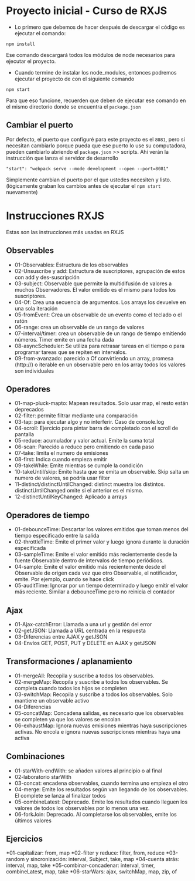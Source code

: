 # Proyecto inicial - Curso de RXJS

* Lo primero que debemos de hacer después de descargar el código es ejecutar el comando:

```
npm install
```
Ese comando descargará todos los módulos de node necesarios para ejecutar el proyecto.


* Cuando termine de instalar los node_modules, entonces podremos ejecutar el proyecto de con el siguiente comando

```
npm start
```
Para que eso funcione, recuerden que deben de ejecutar ese comando en el mismo directorio donde se encuentra el ```package.json```

## Cambiar el puerto
Por defecto, el puerto que configuré para este proyecto es el ```8081```, pero si necesitan cambiarlo porque pueda que ese puerto lo use su computadora, pueden cambiarlo abriendo el ```package.json``` >> scripts. Ahí verán la instrucción que lanza el servidor de desarrollo

```
"start": "webpack serve --mode development --open --port=8081"
```

Simplemente cambian el puerto por el que ustedes necesiten y listo. (lógicamente graban los cambios antes de ejecutar el ```npm start``` nuevamente)

# Instrucciones RXJS
Estas son las instrucciones más usadas en RXJS

## Observables
* 01-Observables: Estructura de los observables
* 02-Unsuscribe y add: Estructura de suscriptores, agrupación de estos con add y des-suscripción
* 03-subject: Observable que permite la multidifusión de valores a muchos Observadores. El valor emitido es el mismo para todos los suscriptores. 
* 04-Of: Crea una secuencia de argumentos. Los arrays los devuelve en una sola iteración  
* 05-fromEvent: Crea un observable de un evento como el teclado o el ratón 
* 06-range: crea un observable de un rango de valores
* 07-interval/timer: crea un observable de un rango de tiempo emitiendo números. Timer emite en una fecha dada 
* 08-asyncScheduler:  Se utiliza para retrasar tareas en el tiempo o para programar tareas que se repiten en intervalos.
* 09-from-avanzado: parecido a Of convirtiendo un array, promesa (http://) o iterable en un observable pero en los array todos los valores son individuales 

## Operadores
* 01-map-pluck-mapto: Mapean resultados. Solo usar map, el resto están deprecados 
* 02-filter: permite filtrar mediante una comparación 
* 03-tap: para ejecutar algo y no interferir. Caso de console.log
* 04-scroll: Ejercicio para pintar barra de completado con el scroll de pantalla 
* 05-reduce: acumulador y valor actual. Emite la suma total 
* 06-scan: Parecido a reduce pero emitiendo en cada paso 
* 07-take: limita el numero de emisiones 
* 08-first: Indica cuando empieza emitir 
* 09-takeWhile: Emite mientras se cumple la condición 
* 10-takeUntil/skip: Emite hasta que se emita un observable. Skip salta un numero de valores, se podría usar filter 
* 11-distinct/distinctUntilChanged: distinct muestra los distintos. distinctUntilChanged omite si el anterior es el mismo. 
* 12-distinctUntilKeyChanged: Aplicado a arrays 

## Operadores de tiempo
* 01-debounceTime: Descartar los valores emitidos que toman menos del tiempo especificado entre la salida
* 02-throttleTime: Emite el primer valor y luego ignora durante la duración especificada
* 03-sampleTime: Emite el valor emitido más recientemente desde la fuente Observable dentro de intervalos de tiempo periódicos.
* 04-sample: Emite el valor emitido más recientemente desde el Observable de origen cada vez que otro Observable, el notificador, emite. Por ejemplo, cuando se hace click
* 05-auditTime: Ignorar por un tiempo determinado y luego emitir el valor más reciente. Similar a debounceTime pero no reinicia el contador 

## Ajax
* 01-Ajax-catchError: Llamada a una url y gestión del error
* 02-getJSON: Llamada a URL centrada en la respuesta
* 03-Diferencias entre AJAX y getJSON
* 04-Envíos GET, POST, PUT y DELETE en AJAX y getJSON

## Transformaciones / aplanamiento 
* 01-mergeAll: Recopila y suscribe a todos los observables. 
* 02-mergeMap: Recopila y suscribe a todos los observables. Se completa cuando todos los hijos se completen
* 03-switchMap: Recopila y suscribe a todos los observables. Solo mantiene un observable activo 
* 04-Diferencias 
* 05-concatMap: Concadena salidas, es necesario que los observables se completen ya que los valores se encolan 
* 06-exhaustMap: Ignora nuevas emisiones mientras haya suscripciones activas. No encola e ignora nuevas suscripciones mientras haya una activa 

## Combinaciones
* 01-starWith-endWith: se añaden valores al principio o al final
* 02-laboratorio starWith
* 03-concat: encadena observables, cuando termina uno empieza el otro 
* 04-merge: Emite los resultados según van llegando de los observables. El complete se lanza al finalizar todos 
* 05-combineLatest: Deprecado. Emite los resultados cuando lleguen los valores de todos los observables por lo menos una vez.
* 06-forkJoin: Deprecado. Al completarse los observables, emite los últimos valores 

## Ejercicios
*01-capitalizar:  from, map 
*02-filter y reduce: filter, from, reduce
*03-random y sincronización: interval, Subject, take, map
*04-cuenta atrás: interval, map, take
*05-combinar-concadenar: interval, timer, combineLatest, map, take
*06-starWars: ajax, switchMap, map, zip, of
